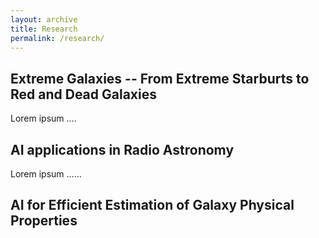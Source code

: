 ```yaml
---
layout: archive
title: Research
permalink: /research/
---
```




## Extreme Galaxies -- From Extreme Starburts to Red and Dead Galaxies


Lorem ipsum ....

## AI applications in Radio Astronomy


Lorem ipsum ......


## AI for Efficient Estimation of Galaxy Physical Properties
